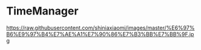 # TimeManager

https://raw.githubusercontent.com/shiniaxiaomi/images/master/%E6%97%B6%E9%97%B4%E7%AE%A1%E7%90%86%E7%B3%BB%E7%BB%9F.jpg
